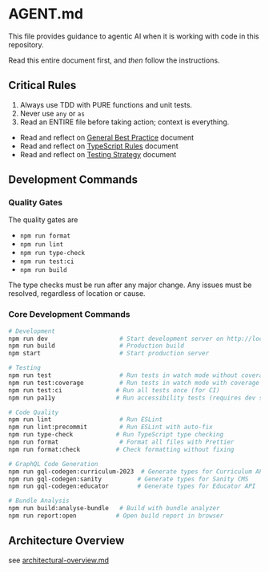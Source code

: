 # AGENT.md

This file provides guidance to agentic AI when it is working with code in this repository.

Read this entire document first, and _then_ follow the instructions.

## Critical Rules

1. Always use TDD with PURE functions and unit tests.
2. Never use `any` or `as`
3. Read an ENTIRE file before taking action; context is everything.

- Read and reflect on [General Best Practice](general-best-practice.md) document
- Read and reflect on [TypeScript Rules](typescript-rules.md) document
- Read and reflect on [Testing Strategy](rules/testing-strategy/index.md) document

## Development Commands

### Quality Gates

The quality gates are

- `npm run format`
- `npm run lint`
- `npm run type-check`
- `npm run test:ci`
- `npm run build`

The type checks must be run after any major change. Any issues must be resolved, regardless of location or cause.

### Core Development Commands

```bash
# Development
npm run dev                    # Start development server on http://localhost:3000
npm run build                  # Production build
npm start                      # Start production server

# Testing
npm run test                   # Run tests in watch mode without coverage
npm run test:coverage          # Run tests in watch mode with coverage
npm run test:ci               # Run all tests once (for CI)
npm run pa11y                 # Run accessibility tests (requires dev server running)

# Code Quality
npm run lint                   # Run ESLint
npm run lint:precommit         # Run ESLint with auto-fix
npm run type-check            # Run TypeScript type checking
npm run format                 # Format all files with Prettier
npm run format:check          # Check formatting without fixing

# GraphQL Code Generation
npm run gql-codegen:curriculum-2023  # Generate types for Curriculum API
npm run gql-codegen:sanity          # Generate types for Sanity CMS
npm run gql-codegen:educator        # Generate types for Educator API

# Bundle Analysis
npm run build:analyse-bundle   # Build with bundle analyzer
npm run report:open           # Open build report in browser
```

## Architecture Overview

see [architectural-overview.md](architectural-overview.md)

